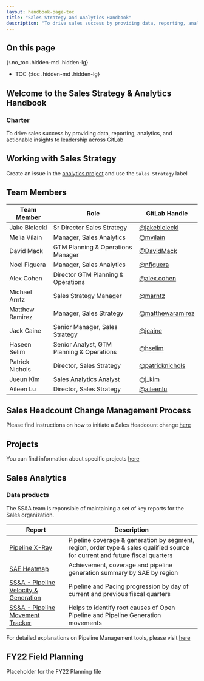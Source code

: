 ```yaml
---
layout: handbook-page-toc
title: "Sales Strategy and Analytics Handbook"
description: "To drive sales success by providing data, reporting, analytics, and actionable insights to leadership across GitLab"
---
```


## On this page
{:.no_toc .hidden-md .hidden-lg}

- TOC
{:toc .hidden-md .hidden-lg}

## Welcome to the Sales Strategy & Analytics Handbook

### Charter

To drive sales success by providing data, reporting, analytics, and actionable insights to leadership across GitLab

## Working with Sales Strategy

Create an issue in the [analytics project](https://gitlab.com/gitlab-com/sales-team/field-operations/analytics/issues) and use the `Sales Strategy` label

## Team Members

| Team Member | Role | GitLab Handle |
| ------ | ------ | ------ | 
| Jake Bielecki | Sr Director Sales Strategy | [@jakebielecki](https://gitlab.com/jakebielecki) | 
| Melia Vilain | Manager, Sales Analytics | [@mvilain](https://gitlab.com/mvilain) |
| David Mack | GTM Planning & Operations Manager | [@DavidMack](https://gitlab.com/DavidMack) |
| Noel Figuera | Manager, Sales Analytics | [@nfiguera](https://gitlab.com/nfiguera)  |
| Alex Cohen | Director GTM Planning & Operations | [@alex.cohen](https://gitlab.com/alex.cohen) | 
| Michael Arntz | Sales Strategy Manager | [@marntz](https://gitlab.com/marntz)  |
| Matthew Ramirez | Manager, Sales Strategy | [@matthewaramirez](https://gitlab.com/matthewaramirez)  |
| Jack Caine | Senior Manager, Sales Strategy | [@jcaine](https://gitlab.com/jcaine)  |
| Haseen Selim | Senior Analyst, GTM Planning & Operations | [@hselim](https://gitlab.com/hselim)  |
| Patrick Nichols | Director, Sales Strategy | [@patricknichols](https://gitlab.com/patricknichols)  |
| Jueun Kim | Sales Analytics Analyst | [@j_kim](https://gitlab.com/j_kim)  |
| Aileen Lu | Director, Sales Strategy | [@aileenlu](https://gitlab.com/aileenlu)  |

## Sales Headcount Change Management Process

Please find instructions on how to initiate a Sales Headcount change [here](/handbook/sales/field-operations/sales-strategy/sales-headcount)

## Projects

You can find information about specific projects [here](/handbook/sales/field-operations/sales-strategy/projects)

## Sales Analytics

### Data products

The SS&A team is reponsible of maintaining a set of key reports for the Sales organization.

| Report | Description |
| ----- | ----- | 
| [Pipeline X-Ray](/handbook/sales/field-operations/sales-strategy/analytics/pipeline-x-ray) | Pipeline coverage & generation by segment, region, order type & sales qualified source for current and future fiscal quarters
| [SAE Heatmap](/handbook/sales/field-operations/sales-strategy/analytics/sal-heatmap) | Achievement, coverage and pipeline generation summary by SAE by region |
| [SS&A - Pipeline Velocity & Generation](https://app.periscopedata.com/app/gitlab:safe-dashboard/919343/SS&A---Pipeline-Velocity-&-Generation)|  Pipeline and Pacing progression by day of current and previous fiscal quarters | 
| [SS&A - Pipeline Movement Tracker](https://app.periscopedata.com/app/gitlab:safe-dashboard/919348/SS&A---Pipeline-Movement-Tracker) | Helps to identify root causes of Open Pipeline and Pipeline Generation movements |

For detailed explanations on Pipeline Management tools, please visit [here](/handbook/sales/field-operations/sales-strategy/analytics/pipeline-management-tools)


## FY22 Field Planning 

Placeholder for the FY22 Planning file
